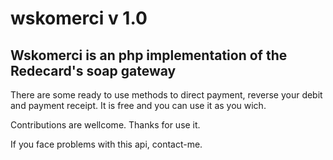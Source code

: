 wskomerci v 1.0
===============

Wskomerci is an php implementation of the Redecard's soap gateway
-----------------------------------------------------------------

There are some ready to use methods to direct payment, reverse your debit and payment receipt.
It is free and you can use it as you wich.

Contributions are wellcome. Thanks for use it.

If you face problems with this api, contact-me.
